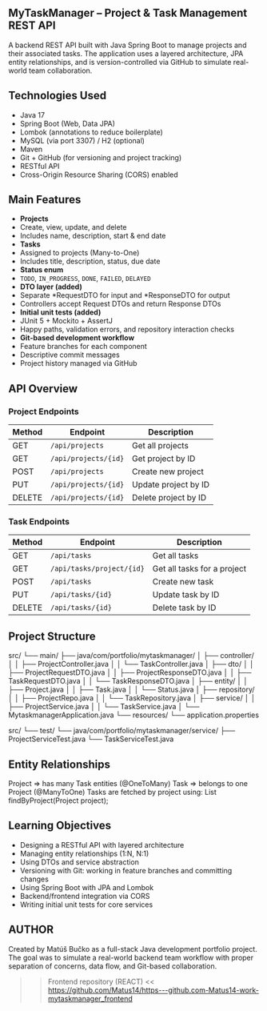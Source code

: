 ## MyTaskManager – Project & Task Management REST API

A backend REST API built with Java Spring Boot to manage projects and their associated tasks.
The application uses a layered architecture, JPA entity relationships, and is version-controlled via GitHub to simulate real-world team collaboration.

## Technologies Used

- Java 17
- Spring Boot (Web, Data JPA)
- Lombok (annotations to reduce boilerplate)
- MySQL (via port 3307) / H2 (optional)
- Maven
- Git + GitHub (for versioning and project tracking)
- RESTful API
- Cross-Origin Resource Sharing (CORS) enabled


##  Main Features

-  **Projects**
  - Create, view, update, and delete
  - Includes name, description, start & end date
-  **Tasks**
  - Assigned to projects (Many-to-One)
  - Includes title, description, status, due date
-  **Status enum**
  - `TODO`, `IN_PROGRESS`, `DONE`, `FAILED`, `DELAYED`
-  **DTO layer (added)**
  - Separate *RequestDTO for input and *ResponseDTO for output
  - Controllers accept Request DTOs and return Response DTOs
-  **Initial unit tests (added)**
  - JUnit 5 + Mockito + AssertJ
  - Happy paths, validation errors, and repository interaction checks
-  **Git-based development workflow**
  - Feature branches for each component
  - Descriptive commit messages
  - Project history managed via GitHub


## API Overview

###  Project Endpoints

| Method | Endpoint             | Description             |
|--------|----------------------|-------------------------|
| GET    | `/api/projects`      | Get all projects        |
| GET    | `/api/projects/{id}` | Get project by ID       |
| POST   | `/api/projects`      | Create new project      |
| PUT    | `/api/projects/{id}` | Update project by ID    |
| DELETE | `/api/projects/{id}` | Delete project by ID    |

###  Task Endpoints

| Method | Endpoint                    | Description                    |
|--------|-----------------------------|--------------------------------|
| GET    | `/api/tasks`                | Get all tasks                  |
| GET    | `/api/tasks/project/{id}`   | Get all tasks for a project    |
| POST   | `/api/tasks`                | Create new task                |
| PUT    | `/api/tasks/{id}`           | Update task by ID              |
| DELETE | `/api/tasks/{id}`           | Delete task by ID              |



##  Project Structure

src/
└── main/
├── java/com/portfolio/mytaskmanager/
│   ├── controller/
│   │   ├── ProjectController.java
│   │   └── TaskController.java
│   ├── dto/
│   │   ├── ProjectRequestDTO.java
│   │   ├── ProjectResponseDTO.java
│   │   ├── TaskRequestDTO.java
│   │   └── TaskResponseDTO.java
│   ├── entity/
│   │   ├── Project.java
│   │   ├── Task.java
│   │   └── Status.java
│   ├── repository/
│   │   ├── ProjectRepo.java
│   │   └── TaskRepository.java
│   ├── service/
│   │   ├── ProjectService.java
│   │   └── TaskService.java
│   └── MytaskmanagerApplication.java
└── resources/
└── application.properties

src/
└── test/
└── java/com/portfolio/mytaskmanager/service/
├── ProjectServiceTest.java
└── TaskServiceTest.java


## Entity Relationships

Project => has many Task entities (@OneToMany)
Task => belongs to one Project (@ManyToOne)
Tasks are fetched by project using: List<Task> findByProject(Project project);


## Learning Objectives

- Designing a RESTful API with layered architecture
- Managing entity relationships (1:N, N:1)
- Using DTOs and service abstraction
- Versioning with Git: working in feature branches and committing changes
- Using Spring Boot with JPA and Lombok
- Backend/frontend integration via CORS
- Writing initial unit tests for core services

## AUTHOR ##

Created by Matúš Bučko as a full-stack Java development portfolio project.
The goal was to simulate a real-world backend team workflow with proper separation of concerns, data flow, and Git-based collaboration.

>> Frontend repository (REACT) << 
https://github.com/Matus14/https---github.com-Matus14-work-mytaskmanager_frontend


